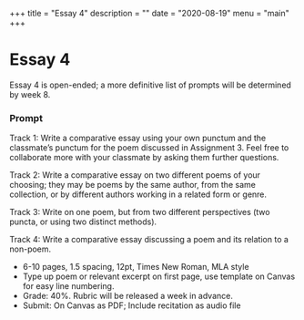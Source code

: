 +++
title = "Essay 4"
description = ""
date = "2020-08-19"
menu = "main"
+++

<div class="essay">

# Essay 4

Essay 4 is open-ended; a more definitive list of prompts will be determined by week 8.
### Prompt


Track 1: Write a comparative essay using your own punctum and the classmate’s punctum for the poem discussed in Assignment 3. Feel free to collaborate more with your classmate by asking them further questions.

Track 2: Write a comparative essay on two different poems of your choosing; they may be poems by the same author, from the same collection, or by different authors working in a related form or genre.

Track 3: Write on one poem, but from two different perspectives (two puncta, or using two distinct methods).

Track 4: Write a comparative essay discussing a poem and its relation to a non-poem.

* 6-10 pages, 1.5 spacing, 12pt, Times New Roman, MLA style
* Type up poem or relevant excerpt on first page, use template on Canvas for easy line numbering.
* Grade: 40%. Rubric will be released a week in advance.
* Submit: On Canvas as PDF; Include recitation as audio file

</div>
